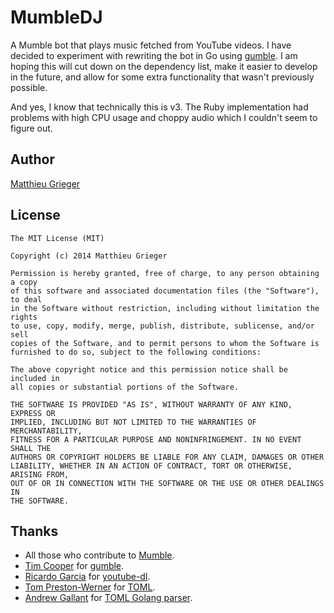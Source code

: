 MumbleDJ
========
A Mumble bot that plays music fetched from YouTube videos. I have decided to experiment with rewriting the bot in Go using [gumble](https://github.com/layeh/gumble). I am hoping this will cut down on the dependency list, make it easier to develop in the future, and allow for some extra functionality that wasn't previously possible.

And yes, I know that technically this is v3. The Ruby implementation had problems with high CPU usage and choppy audio which I couldn't seem to figure out.

## Author
[Matthieu Grieger](http://matthieugrieger.com)

## License
```
The MIT License (MIT)

Copyright (c) 2014 Matthieu Grieger

Permission is hereby granted, free of charge, to any person obtaining a copy
of this software and associated documentation files (the "Software"), to deal
in the Software without restriction, including without limitation the rights
to use, copy, modify, merge, publish, distribute, sublicense, and/or sell
copies of the Software, and to permit persons to whom the Software is
furnished to do so, subject to the following conditions:

The above copyright notice and this permission notice shall be included in
all copies or substantial portions of the Software.

THE SOFTWARE IS PROVIDED "AS IS", WITHOUT WARRANTY OF ANY KIND, EXPRESS OR
IMPLIED, INCLUDING BUT NOT LIMITED TO THE WARRANTIES OF MERCHANTABILITY,
FITNESS FOR A PARTICULAR PURPOSE AND NONINFRINGEMENT. IN NO EVENT SHALL THE
AUTHORS OR COPYRIGHT HOLDERS BE LIABLE FOR ANY CLAIM, DAMAGES OR OTHER
LIABILITY, WHETHER IN AN ACTION OF CONTRACT, TORT OR OTHERWISE, ARISING FROM,
OUT OF OR IN CONNECTION WITH THE SOFTWARE OR THE USE OR OTHER DEALINGS IN
THE SOFTWARE.
```

## Thanks
* All those who contribute to [Mumble](https://github.com/mumble-voip/mumble).  
* [Tim Cooper](https://github.com/bontibon) for [gumble](https://github.com/layeh/gumble).
* [Ricardo Garcia](https://github.com/rg3) for [youtube-dl](https://github.com/rg3/youtube-dl).
* [Tom Preston-Werner](https://github.com/mojombo) for [TOML](https://github.com/toml-lang/toml).
* [Andrew Gallant](https://github.com/BurntSushi) for [TOML Golang parser](https://github.com/BurntSushi/toml).
